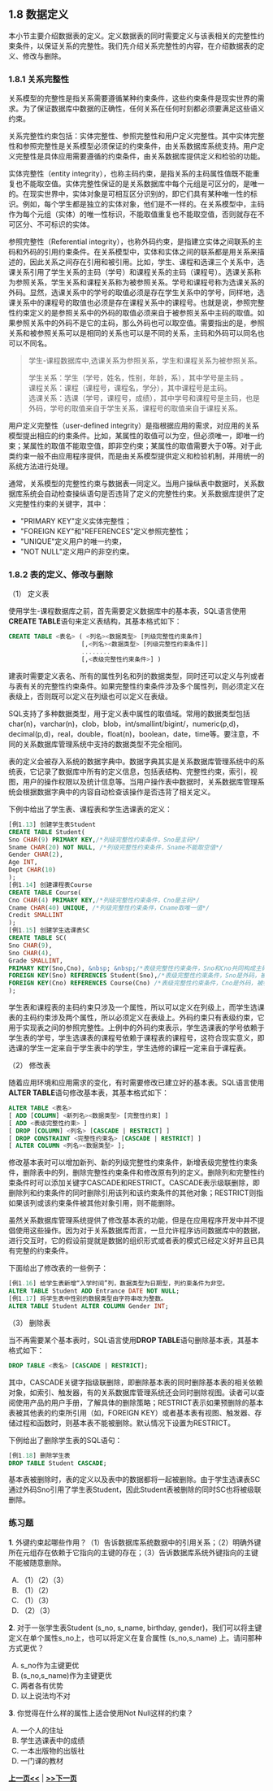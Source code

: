 ## 1.8 数据定义

本小节主要介绍数据表的定义。定义数据表的同时需要定义与该表相关的完整性约束条件，以保证关系的完整性。我们先介绍关系完整性的内容，在介绍数据表的定义、修改与删除。

### 1.8.1 关系完整性

关系模型的完整性是指关系需要遵循某种约束条件，这些约束条件是现实世界的需求。为了保证数据库中数据的正确性，任何关系在任何时刻都必须要满足这些语义约束。

关系完整性约束包括：实体完整性、参照完整性和用户定义完整性。其中实体完整性和参照完整性是关系模型必须保证的约束条件，由关系数据库系统支持。用户定义完整性是具体应用需要遵循的约束条件，由关系数据库提供定义和检验的功能。

实体完整性（entity integrity），也称主码约束，是指关系的主码属性值既不能重复也不能取空值。实体完整性保证的是关系数据库中每个元组是可区分的，是唯一的。在现实世界中，实体对象是可相互区分识别的，即它们具有某种唯一性的标识。例如，每个学生都是独立的实体对象，他们是不一样的。在关系模型中，主码作为每个元组（实体）的唯一性标识，不能取值重复也不能取空值，否则就存在不可区分、不可标识的实体。

参照完整性（Referential integrity），也称外码约束，是指建立实体之间联系的主码和外码的引用约束条件。在关系模型中，实体和实体之间的联系都是用关系来描述的，因此关系之间存在引用和被引用。比如，学生、课程和选课三个关系中，选课关系引用了学生关系的主码（学号）和课程关系的主码（课程号）。选课关系称为参照关系，学生关系和课程关系称为被参照关系。学号和课程号称为选课关系的外码。显然，选课关系中的学号的取值必须是存在学生关系中的学号，同样地，选课关系中的课程号的取值也必须是存在课程关系中的课程号。也就是说，参照完整性约束定义的是参照关系中的外码的取值必须来自于被参照关系中主码的取值。如果参照关系中的外码不是它的主码，那么外码也可以取空值。需要指出的是，参照关系和被参照关系可以是相同的关系也可以是不同的关系，主码和外码可以同名也可以不同名。

> 学生-课程数据库中,选课关系为参照关系，学生和课程关系为被参照关系。
>
> 学生关系：学生（学号，姓名，性别，年龄，系），其中学号是主码 。<br>
> 课程关系：课程（课程号，课程名，学分），其中课程号是主码。<br>
> 选课关系：选课（学号，课程号，成绩），其中学号和课程号是主码，也是外码，学号的取值来自于学生关系，课程号的取值来自于课程关系。

用户定义完整性（user-defined integrity）是指根据应用的需求，对应用的关系模型提出相应的约束条件。比如，某属性的取值可以为空，但必须唯一，即唯一约束；某属性的取值不能取空值，即非空约束；某属性的取值需要大于0等。对于此类约束一般不由应用程序提供，而是由关系模型提供定义和检验机制，并用统一的系统方法进行处理。

通常，关系模型的完整性约束与数据表一同定义。当用户操纵表中数据时，关系数据库系统会自动检查操纵语句是否违背了定义的完整性约束。关系数据库提供了定义完整性约束的关键字，其中：

* "PRIMARY KEY"定义实体完整性；
* "FOREIGN KEY"和"REFERENCES"定义参照完整性；
* "UNIQUE"定义用户的唯一约束，
* "NOT NULL"定义用户的非空约束。


### 1.8.2 表的定义、修改与删除

（1） 定义表 

使用学生-课程数据库之前，首先需要定义数据库中的基本表，SQL语言使用**CREATE TABLE**语句来定义表结构，其基本格式如下：

```SQL
CREATE TABLE <表名> ( <列名><数据类型> [列级完整性约束条件]
					[,<列名><数据类型> [列级完整性约束条件]]
					........
					[,<表级完整性约束条件>] )
```
建表时需要定义表名、所有的属性列名和列的数据类型，同时还可以定义与列或者与表有关的完整性约束条件。如果完整性约束条件涉及多个属性列，则必须定义在表级上，否则既可以定义在列级也可以定义在表级。

SQL支持了多种数据类型，用于定义表中属性的取值域。常用的数据类型包括char(n)，varchar(n)，clob，blob，int/smallint/bigint/，numeric(p,d)，decimal(p,d)，real，double，float(n)，boolean，date，time等。要注意，不同的关系数据库管理系统中支持的数据类型不完全相同。

表的定义会被存入系统的数据字典中。数据字典其实是关系数据库管理系统中的系统表，它记录了数据库中所有的定义信息，包括表结构、完整性约束，索引，视图，用户的操作权限以及统计信息等。当用户操作表中数据时，关系数据库管理系统会根据数据字典中的内容自动检查该操作是否违背了相关定义。

下例中给出了学生表、课程表和学生选课表的定义：

```SQL
[例1.13] 创建学生表Student
CREATE TABLE Student(
Sno CHAR(9) PRIMARY KEY,/*列级完整性约束条件，Sno是主码*/
Sname CHAR(20) NOT NULL, /*列级完整性约束条件，Sname不能取空值*/
Gender CHAR(2),  
Age INT, 
Dept CHAR(10)
);
[例1.14] 创建课程表Course
CREATE TABLE Course(
Cno CHAR(4) PRIMARY KEY,/*列级完整性约束条件，Cno是主码*/
Cname CHAR(40) UNIQUE, /*列级完整性约束条件，Cname取唯一值*/
Credit SMALLINT
);
[例1.15] 创建学生选课表SC
CREATE TABLE SC(
Sno CHAR(9),
Sno CHAR(4),
Grade SMALLINT,
PRIMARY KEY(Sno,Cno), &nbsp; &nbsp;/*表级完整性约束条件，Sno和Cno共同构成主码*/
FOREIGN KEY(Sno) REFERENCES Student(Sno),/*表级完整性约束条件，Sno是外码，被参照表是Student*/
FOREIGN KEY(Cno) REFERENCES Course(Cno) /*表级完整性约束条件，Cno是外码，被参照表是Course*/ 
);
```

学生表和课程表的主码约束只涉及一个属性，所以可以定义在列级上，而学生选课表的主码约束涉及两个属性，所以必须定义在表级上。外码约束只有表级约束，它用于实现表之间的参照完整性。上例中的外码约束表示，学生选课表的学号依赖于学生表的学号，学生选课表的课程号依赖于课程表的课程号，这符合现实意义，即选课的学生一定来自于学生表中的学生，学生选修的课程一定来自于课程表。

（2） 修改表

随着应用环境和应用需求的变化，有时需要修改已建立好的基本表。SQL语言使用**ALTER TABLE**语句修改基本表，其基本格式如下：

```SQL
ALTER TABLE <表名> 
[ ADD [COLUMN] <新列名><数据类型> [完整性约束] ] 
[ ADD <表级完整性约束> ] 
[ DROP [COLUMN] <列名> [CASCADE | RESTRICT] ] 
[ DROP CONSTRAINT <完整性约束名> [CASCADE | RESTRICT] ] 
[ ALTER COLUMN <列名><数据类型> ];
```
修改基本表时可以增加新列、新的列级完整性约束条件，新增表级完整性约束条件，删除表中的列，删除完整性约束条件和修改原有列的定义。删除列和完整性约束条件时可以添加关键字CASCADE和RESTRICT。CASCADE表示级联删除，即删除列和约束条件的同时删除引用该列和该约束条件的其他对象；RESTRICT则指如果该列或该约束条件被其他对象引用，则不能删除。

虽然关系数据库管理系统提供了修改基本表的功能，但是在应用程序开发中并不提倡使用这些操作。因为对于关系数据库而言，一旦允许程序访问数据库中的数据，进行交互时，它的假设前提就是数据的组织形式或者表的模式已经定义好并且已具有完整的约束条件。

下面给出了修改表的一些例子：
```SQL
[例1.16] 给学生表新增“入学时间”列，数据类型为日期型，列约束条件为非空。
ALTER TABLE Student ADD Entrance DATE NOT NULL; 
[例1.17] 将学生表中性别的数据类型由字符串改为整数。
ALTER TABLE Student ALTER COLUMN Gender INT;
```

（3） 删除表

当不再需要某个基本表时，SQL语言使用**DROP TABLE**语句删除基本表，其基本格式如下：

```SQL
DROP TABLE <表名> [CASCADE | RESTRICT];
```

其中，CASCADE关键字指级联删除，即删除基本表的同时删除基本表的相关依赖对象，如索引、触发器，有的关系数据库管理系统还会同时删除视图。读者可以查阅使用产品的用户手册，了解具体的删除策略；RESTRICT表示如果预删除的基本表被其他表的约束所引用（如，FOREIGN KEY）或者基本表有视图、触发器、存储过程和函数时，则基本表不能被删除。默认情况下设置为RESTRICT。

下例给出了删除学生表的SQL语句：
```SQL
[例1.18] 删除学生表
DROP TABLE Student CASCADE;
```

基本表被删除时，表的定义以及表中的数据都将一起被删除。由于学生选课表SC通过外码Sno引用了学生表Student，因此Student表被删除的同时SC也将被级联删除。

### 练习题

**1**. 外键约束起哪些作用？（1）告诉数据库系统数据中的引用关系；（2）明确外键所在元组存在依赖于它指向的主键的存在；（3）告诉数据库系统外键指向的主键不能被随意删除。

 <ol type="A">
 <li>（1）（2）（3）</li>
 <li>（1）（2）</li>
 <li>（1）（3）</li>
 <li>（2）（3）</li>
 </ol>

**2**. 对于一张学生表Student (s_no, s_name, birthday, gender)，我们可以将主键定义在单个属性s_no上，也可以将定义在复合属性 (s_no,s_name) 上。请问那种方式更优？

 <ol type="A">
 <li>s_no作为主键更优</li>
 <li>(s_no,s_name)作为主键更优</li>
 <li>两者各有优势</li>
 <li>以上说法均不对</li>
 </ol>

**3**. 你觉得在什么样的属性上适合使用Not Null这样的约束？

 <ol type="A">
 <li>一个人的住址</li>
 <li>学生选课表中的成绩</li>
 <li>一本出版物的出版社</li>
 <li>一门课的教材</li>
 </ol>

[**上一页<<**](chapter1.7-R.md) | [**>>下一页**](chapter1.9-R.md)























